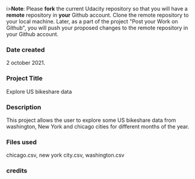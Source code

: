 i>**Note**: Please **fork** the current Udacity repository so that you will have a **remote** repository in **your** Github account. Clone the remote repository to your local machine. Later, as a part of the project "Post your Work on Github", you will push your proposed changes to the remote repository in your Github account.

### Date created

2 october 2021.

### Project Title

Explore US bikeshare data

### Description
This project allows the  user to explore some US bikeshare data from washington, New York and chicago cities for different months of the year.


### Files used
chicago.csv, 
new york city.csv,
washington.csv

### credits

